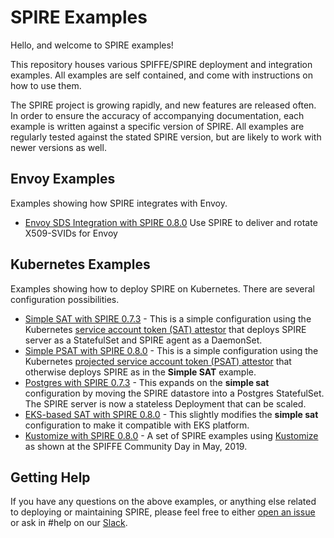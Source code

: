 # SPIRE Examples

Hello, and welcome to SPIRE examples!

This repository houses various SPIFFE/SPIRE deployment and integration examples. All examples are self contained, and come with instructions on how to use them.

The SPIRE project is growing rapidly, and new features are released often. In order to ensure the accuracy of accompanying documentation, each example is written against a specific version of SPIRE. All examples are regularly tested against the stated SPIRE version, but are likely to work with newer versions as well.

## Envoy Examples

Examples showing how SPIRE integrates with Envoy.

* [Envoy SDS Integration with SPIRE 0.8.0](examples/envoy) Use SPIRE to deliver and rotate X509-SVIDs for Envoy

## Kubernetes Examples

Examples showing how to deploy SPIRE on Kubernetes. There are several configuration possibilities.

+ [Simple SAT with SPIRE 0.7.3](examples/k8s/simple_sat) - This is a simple configuration using the Kubernetes
  [service account token (SAT) attestor](https://github.com/spiffe/spire/blob/0.7.3/doc/plugin_server_nodeattestor_k8s_sat.md)
  that deploys SPIRE server as a StatefulSet and SPIRE agent as a DaemonSet.
+ [Simple PSAT with SPIRE 0.8.0](examples/k8s/simple_psat) - This is a simple configuration using the
  Kubernetes
  [projected service account token (PSAT) attestor](https://github.com/spiffe/spire/blob/0.8.0/doc/plugin_server_nodeattestor_k8s_psat.md)
  that otherwise deploys SPIRE as in the **Simple SAT** example.
+ [Postgres with SPIRE 0.7.3](examples/k8s/postgres) - This expands on the **simple sat** configuration by
  moving the SPIRE datastore into a Postgres StatefulSet. The SPIRE server is
  now a stateless Deployment that can be scaled.
+ [EKS-based SAT with SPIRE 0.8.0](examples/k8s/eks_sat) - This slightly modifies the **simple sat** configuration to
  make it compatible with EKS platform.
+ [Kustomize with SPIRE 0.8.0](examples/k8s/k7e) - A set of SPIRE examples using [Kustomize](https://kustomize.io/)
  as shown at the SPIFFE Community Day in May, 2019.

## Getting Help

If you have any questions on the above examples, or anything else related to deploying or maintaining SPIRE, please feel free to either [open an issue](https://github.com/spiffe/spire-examples/issues/new) or ask in #help on our [Slack](https://slack.spiffe.io/).
